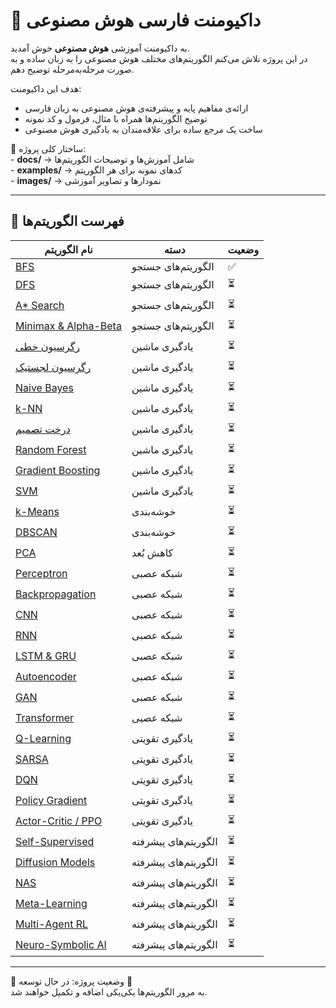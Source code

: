 # 📘 داکیومنت فارسی هوش مصنوعی  

به داکیومنت آموزشی **هوش مصنوعی** خوش آمدید.  
در این پروژه تلاش می‌کنم الگوریتم‌های مختلف هوش مصنوعی را به زبان ساده و به صورت مرحله‌به‌مرحله توضیح دهم.  

هدف این داکیومنت:  
- ارائه‌ی مفاهیم پایه و پیشرفته‌ی هوش مصنوعی به زبان فارسی  
- توضیح الگوریتم‌ها همراه با مثال، فرمول و کد نمونه  
- ساخت یک مرجع ساده برای علاقه‌مندان به یادگیری هوش مصنوعی  

📂 ساختار کلی پروژه:  
‏- **docs/** → شامل آموزش‌ها و توضیحات الگوریتم‌ها  
‏- **examples/** → کدهای نمونه برای هر الگوریتم  
‏- **images/** → نمودارها و تصاویر آموزشی  

---

## 📑 فهرست الگوریتم‌ها  

| نام الگوریتم | دسته | وضعیت |
|-------------|-------|--------|
| [BFS](docs/classical/BFS.md) | الگوریتم‌های جستجو | ✅ |
| [DFS](docs/classical/DFS.md) | الگوریتم‌های جستجو | ⏳ |
| [A* Search](docs/classical/Astar.md) | الگوریتم‌های جستجو | ⏳ |
| [Minimax & Alpha-Beta](docs/classical/Minimax.md) | الگوریتم‌های جستجو | ⏳ |
| [رگرسیون خطی](docs/ml/LinearRegression.md) | یادگیری ماشین | ⏳ |
| [رگرسیون لجستیک](docs/ml/LogisticRegression.md) | یادگیری ماشین | ⏳ |
| [Naive Bayes](docs/ml/NaiveBayes.md) | یادگیری ماشین | ⏳ |
| [k-NN](docs/ml/KNN.md) | یادگیری ماشین | ⏳ |
| [درخت تصمیم](docs/ml/DecisionTree.md) | یادگیری ماشین | ⏳ |
| [Random Forest](docs/ml/RandomForest.md) | یادگیری ماشین | ⏳ |
| [Gradient Boosting](docs/ml/GradientBoosting.md) | یادگیری ماشین | ⏳ |
| [SVM](docs/ml/SVM.md) | یادگیری ماشین | ⏳ |
| [k-Means](docs/ml/KMeans.md) | خوشه‌بندی | ⏳ |
| [DBSCAN](docs/ml/DBSCAN.md) | خوشه‌بندی | ⏳ |
| [PCA](docs/ml/PCA.md) | کاهش بُعد | ⏳ |
| [Perceptron](docs/deep/Perceptron.md) | شبکه عصبی | ⏳ |
| [Backpropagation](docs/deep/Backpropagation.md) | شبکه عصبی | ⏳ |
| [CNN](docs/deep/CNN.md) | شبکه عصبی | ⏳ |
| [RNN](docs/deep/RNN.md) | شبکه عصبی | ⏳ |
| [LSTM & GRU](docs/deep/LSTM_GRU.md) | شبکه عصبی | ⏳ |
| [Autoencoder](docs/deep/Autoencoder.md) | شبکه عصبی | ⏳ |
| [GAN](docs/deep/GAN.md) | شبکه عصبی | ⏳ |
| [Transformer](docs/deep/Transformer.md) | شبکه عصبی | ⏳ |
| [Q-Learning](docs/rl/QLearning.md) | یادگیری تقویتی | ⏳ |
| [SARSA](docs/rl/SARSA.md) | یادگیری تقویتی | ⏳ |
| [DQN](docs/rl/DQN.md) | یادگیری تقویتی | ⏳ |
| [Policy Gradient](docs/rl/PolicyGradient.md) | یادگیری تقویتی | ⏳ |
| [Actor-Critic / PPO](docs/rl/ActorCritic.md) | یادگیری تقویتی | ⏳ |
| [Self-Supervised](docs/advanced/SelfSupervised.md) | الگوریتم‌های پیشرفته | ⏳ |
| [Diffusion Models](docs/advanced/Diffusion.md) | الگوریتم‌های پیشرفته | ⏳ |
| [NAS](docs/advanced/NAS.md) | الگوریتم‌های پیشرفته | ⏳ |
| [Meta-Learning](docs/advanced/MetaLearning.md) | الگوریتم‌های پیشرفته | ⏳ |
| [Multi-Agent RL](docs/advanced/MultiAgent.md) | الگوریتم‌های پیشرفته | ⏳ |
| [Neuro-Symbolic AI](docs/advanced/NeuroSymbolic.md) | الگوریتم‌های پیشرفته | ⏳ |

---

📌 وضعیت پروژه: در حال توسعه 🚧  
به مرور الگوریتم‌ها یکی‌یکی اضافه و تکمیل خواهند شد.  
